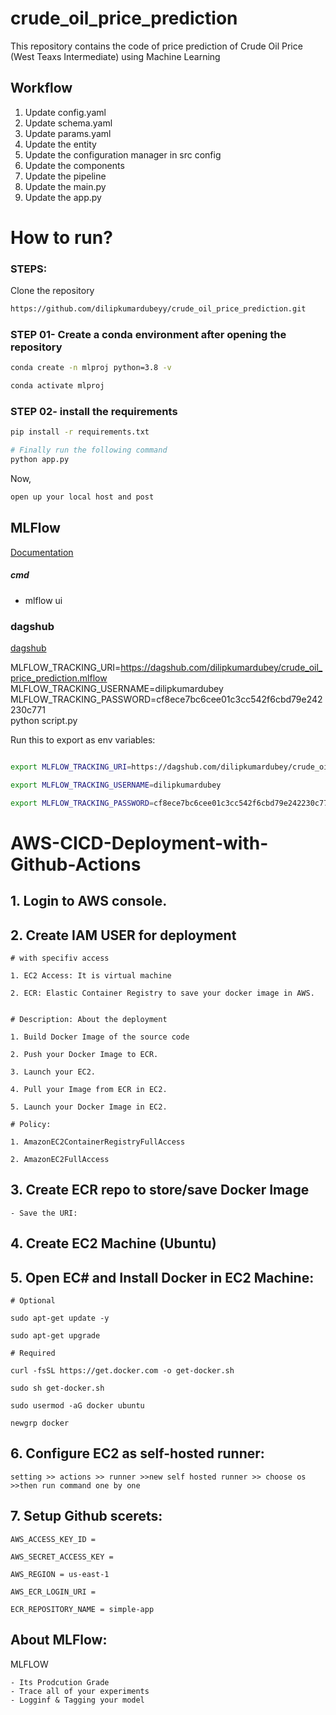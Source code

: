 # crude_oil_price_prediction
This repository contains the code of price prediction of Crude Oil Price (West Teaxs Intermediate) using Machine Learning

## Workflow

1. Update config.yaml
2. Update schema.yaml
3. Update params.yaml
4. Update the entity
5. Update the configuration manager in src config
6. Update the components
7. Update the pipeline
8. Update the main.py
9. Update the app.py



# How to run?
### STEPS:

Clone the repository

```bash
https://github.com/dilipkumardubeyy/crude_oil_price_prediction.git
```
### STEP 01- Create a conda environment after opening the repository

```bash
conda create -n mlproj python=3.8 -v
```

```bash
conda activate mlproj
```


### STEP 02- install the requirements
```bash
pip install -r requirements.txt
```


```bash
# Finally run the following command
python app.py
```

Now,
```bash
open up your local host and post
```



## MLFlow

[Documentation](https://mlflow.org/docs/latest/index.html)


##### cmd
- mlflow ui

### dagshub
[dagshub](https://gagshub.com/)

MLFLOW_TRACKING_URI=https://dagshub.com/dilipkumardubey/crude_oil_price_prediction.mlflow \
MLFLOW_TRACKING_USERNAME=dilipkumardubey \
MLFLOW_TRACKING_PASSWORD=cf8ece7bc6cee01c3cc542f6cbd79e242230c771 \
python script.py

Run this to export as env variables:

```bash

export MLFLOW_TRACKING_URI=https://dagshub.com/dilipkumardubey/crude_oil_price_prediction.mlflow

export MLFLOW_TRACKING_USERNAME=dilipkumardubey

export MLFLOW_TRACKING_PASSWORD=cf8ece7bc6cee01c3cc542f6cbd79e242230c771

```



# AWS-CICD-Deployment-with-Github-Actions

## 1. Login to AWS console.

## 2. Create IAM USER for deployment

    # with specifiv access

    1. EC2 Access: It is virtual machine

    2. ECR: Elastic Container Registry to save your docker image in AWS.

    
    # Description: About the deployment

    1. Build Docker Image of the source code

    2. Push your Docker Image to ECR.

    3. Launch your EC2.

    4. Pull your Image from ECR in EC2.

    5. Launch your Docker Image in EC2.

    # Policy:

    1. AmazonEC2ContainerRegistryFullAccess

    2. AmazonEC2FullAccess


## 3. Create ECR repo to store/save Docker Image
    - Save the URI: 


## 4. Create EC2 Machine (Ubuntu)

## 5. Open EC# and Install Docker in EC2 Machine:


    # Optional

    sudo apt-get update -y

    sudo apt-get upgrade

    # Required

    curl -fsSL https://get.docker.com -o get-docker.sh

    sudo sh get-docker.sh

    sudo usermod -aG docker ubuntu

    newgrp docker

## 6. Configure EC2 as self-hosted runner:
    setting >> actions >> runner >>new self hosted runner >> choose os >>then run command one by one


## 7. Setup Github scerets:

    AWS_ACCESS_KEY_ID = 

    AWS_SECRET_ACCESS_KEY = 

    AWS_REGION = us-east-1

    AWS_ECR_LOGIN_URI = 

    ECR_REPOSITORY_NAME = simple-app




## About MLFlow:
MLFLOW

    - Its Prodcution Grade
    - Trace all of your experiments
    - Logginf & Tagging your model